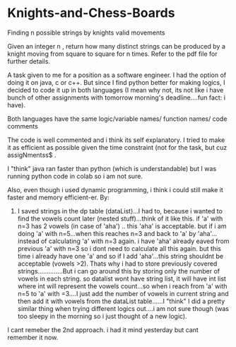 # Knights-and-Chess-Boards
Finding n possible strings by knights valid movements

Given an integer n , return how many distinct strings can be produced by a knight moving from
square to square for n times. Refer to the pdf file for further details.

A task given to me for a position as a software engineer. I had the option of doing it on java, c or c++. But since I find python better for making logics, I decided to code it up in both languages (I mean why not, its not like i have bunch of other assignments with tomorrow morning's deadline....fun fact: i have). 

Both languages have the same logic/variable names/ function names/ code comments


The code is well commented and i think its self explanatory.
I tried to make it as efficient as possible given the time constraint (not for the task, but cuz assigNment$s$s$ .

I "think" java ran faster than python (which is understandable) but I was running python code in colab so i am not sure.

Also, even though i used dynamic programming, i think i could still make it faster and memory efficient-er. By:

1) I saved strings in the dp table (dataList)...I had to, because i wanted to find the vowels count later (nested stuff)...think of it like this. if 'a' with n=3 has 2 vowels (in case of 'aha') .. this 'aha' is acceptable. but if i am doing 'a' with n=5...when this reaches n=3 and back to 'a' by 'aha'... instead of calculating 'a' with n=3 again. i have 'aha' already eaved from previous 'a' with n=3  so i dont need to calculate all this again. but this time i already have one 'a' and so if I add 'aha'...this string shouldnt be acceptable (vowels >2).  Thats why i had to store previously covered strings..............But i can go around this by storing only the number of vowels in each string. so datalist wont have string list, it will have int list where int will represent the vowels count...so when i reach from 'a' with n=5 to 'a' with =3....I just add the number of vowels in current string and then add it with vowels from the dataList table......I "think" I did a pretty similar thing when trying different logics out....i am not sure though (was too sleepy in the morning so i just thought of a new logic).

I cant remeber the 2nd approach. i had it mind yesterday but cant remember it now. 
